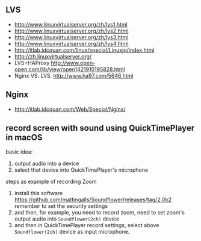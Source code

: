## LVS
* http://www.linuxvirtualserver.org/zh/lvs1.html
* http://www.linuxvirtualserver.org/zh/lvs2.html 
* http://www.linuxvirtualserver.org/zh/lvs3.html  
* http://www.linuxvirtualserver.org/zh/lvs4.html 
* http://itlab.idcquan.com/linux/special/Linuxjq/index.html 
* http://zh.linuxvirtualserver.org/ 
* LVS+HAProxy http://www.open-open.com/lib/view/open1421910195828.html 
* Nginx VS. LVS. http://www.ha97.com/5646.html 

## Nginx 
* http://itlab.idcquan.com/Web/Special/Nginx/ 


## record screen with sound using QuickTimePlayer in macOS

basic idea:
1. output audio into a device
2. select that device into QuickTimePlayer's microphone

steps as example of recording Zoom
1. install this software  https://github.com/mattingalls/Soundflower/releases/tag/2.0b2 remember to set the security settings 
2. and then, for example, you need to record zoom, need to set zoom's output audio into `Soundflower(2ch)` device
3. and then in QuickTimePlayer record settings, select above `Soundflower(2ch)` device as input microphone.
